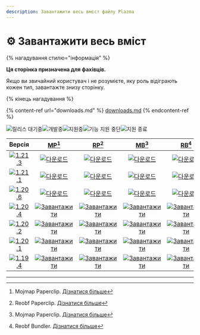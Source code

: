 ```yaml
---
description: Завантажити весь вміст файлу Plazma
---
```


# ⚙️ Завантажити весь вміст

{% нагадування стилю="інформація" %}

**Ця сторінка призначена для фахівців.**

Якщо ви звичайний користувач і не розумієте, яку роль відіграють кожен тип,
завантажте знизу сторінку.

{% кінець нагадування %}

{% content-ref url="downloads.md" %}
[downloads.md](downloads.md)
{% endcontent-ref %}

[wtr]: <https://badge.plazmamc.org/0/Чекає на реліз>

![릴리스 대기중][wtr]![개발중](https://badge.plazmamc.org/1/розробка)![지원중](https://badge.plazmamc.org/2/підтримка)![기능 지원 중단](https://badge.plazmamc.org/6/припинення%20підтримки%20функцій)![지원 종료](https://badge.plazmamc.org/4/підтримка%20завершена)

|                                       Версія                                      |                                 [MP](#user-content-fn-1)[^1]                                 |                                 [RP](#user-content-fn-2)[^2]                                 |                                 [MB](#user-content-fn-3)[^3]                                 |                                 [RB](#user-content-fn-4)[^4]                                 |
| :-------------------------------------------------------------------------------: | :------------------------------------------------------------------------------------------: | :------------------------------------------------------------------------------------------: | :------------------------------------------------------------------------------------------: | :------------------------------------------------------------------------------------------: |
| [![1.21.3](https://badge.plazmamc.org/1/1.21.3)](https://git.plazmamc.org/1.21.3) |        [![다운로드](https://badge.plazmamc.org/1/다운로드)](https://dl.plazmamc.org/1.21.3/0)        |        [![다운로드](https://badge.plazmamc.org/1/다운로드)](https://dl.plazmamc.org/1.21.3/1)        |        [![다운로드](https://badge.plazmamc.org/1/다운로드)](https://dl.plazmamc.org/1.21.3/2)        |        [![다운로드](https://badge.plazmamc.org/1/다운로드)](https://dl.plazmamc.org/1.21.3/3)        |
| [![1.21.1](https://badge.plazmamc.org/6/1.21.1)](https://git.plazmamc.org/1.21.1) |        [![다운로드](https://badge.plazmamc.org/1/다운로드)](https://dl.plazmamc.org/1.21.1/0)        |        [![다운로드](https://badge.plazmamc.org/1/다운로드)](https://dl.plazmamc.org/1.21.1/1)        |        [![다운로드](https://badge.plazmamc.org/1/다운로드)](https://dl.plazmamc.org/1.21.1/2)        |        [![다운로드](https://badge.plazmamc.org/1/다운로드)](https://dl.plazmamc.org/1.21.1/3)        |
| [![1.20.6](https://badge.plazmamc.org/2/1.20.6)](https://git.plazmamc.org/1.20.6) |        [![다운로드](https://badge.plazmamc.org/1/다운로드)](https://dl.plazmamc.org/1.20.6/0)        |        [![다운로드](https://badge.plazmamc.org/1/다운로드)](https://dl.plazmamc.org/1.20.6/1)        |        [![다운로드](https://badge.plazmamc.org/1/다운로드)](https://dl.plazmamc.org/1.20.6/2)        |        [![다운로드](https://badge.plazmamc.org/1/다운로드)](https://dl.plazmamc.org/1.20.6/3)        |
| [![1.20.4](https://badge.plazmamc.org/6/1.20.4)](https://git.plazmamc.org/1.20.4) | [![Завантажити](https://badge.plazmamc.org/1/Завантажити)](https://dl.plazmamc.org/1.20.4/0) | [![Завантажити](https://badge.plazmamc.org/1/Завантажити)](https://dl.plazmamc.org/1.20.4/1) | [![Завантажити](https://badge.plazmamc.org/1/Завантажити)](https://dl.plazmamc.org/1.20.4/2) | [![Завантажити](https://badge.plazmamc.org/1/Завантажити)](https://dl.plazmamc.org/1.20.4/3) |
| [![1.20.2](https://badge.plazmamc.org/4/1.20.2)](https://git.plazmamc.org/1.20.2) | [![Завантажити](https://badge.plazmamc.org/1/Завантажити)](https://dl.plazmamc.org/1.20.2/0) | [![Завантажити](https://badge.plazmamc.org/1/Завантажити)](https://dl.plazmamc.org/1.20.2/1) | [![Завантажити](https://badge.plazmamc.org/1/Завантажити)](https://dl.plazmamc.org/1.20.2/2) | [![Завантажити](https://badge.plazmamc.org/1/Завантажити)](https://dl.plazmamc.org/1.20.2/3) |
| [![1.20.1](https://badge.plazmamc.org/4/1.20.1)](https://git.plazmamc.org/1.20.1) | [![Завантажити](https://badge.plazmamc.org/1/Завантажити)](https://dl.plazmamc.org/1.20.1/0) | [![Завантажити](https://badge.plazmamc.org/1/Завантажити)](https://dl.plazmamc.org/1.20.1/1) | [![Завантажити](https://badge.plazmamc.org/1/Завантажити)](https://dl.plazmamc.org/1.20.1/2) | [![Завантажити](https://badge.plazmamc.org/1/Завантажити)](https://dl.plazmamc.org/1.20.1/3) |
| [![1.19.4](https://badge.plazmamc.org/4/1.19.4)](https://git.plazmamc.org/1.19.4) | [![Завантажити](https://badge.plazmamc.org/1/Завантажити)](https://dl.plazmamc.org/1.19.4/0) | [![Завантажити](https://badge.plazmamc.org/1/Завантажити)](https://dl.plazmamc.org/1.19.4/1) | [![Завантажити](https://badge.plazmamc.org/1/Завантажити)](https://dl.plazmamc.org/1.19.4/2) | [![Завантажити](https://badge.plazmamc.org/1/Завантажити)](https://dl.plazmamc.org/1.19.4/3) |

***

[^1]: Mojmap Paperclip. [Дізнатися більше](../administration/getting-started#id-2)

[^2]: Reobf Paperclip. [Дізнатися більше](../administration/getting-started#id-2)

[^3]: Mojmap Paperclip. [Дізнатися більше](../administration/getting-started#id-2)

[^4]: Reobf Bundler. [Дізнатися більше](../administration/getting-started#id-2)

